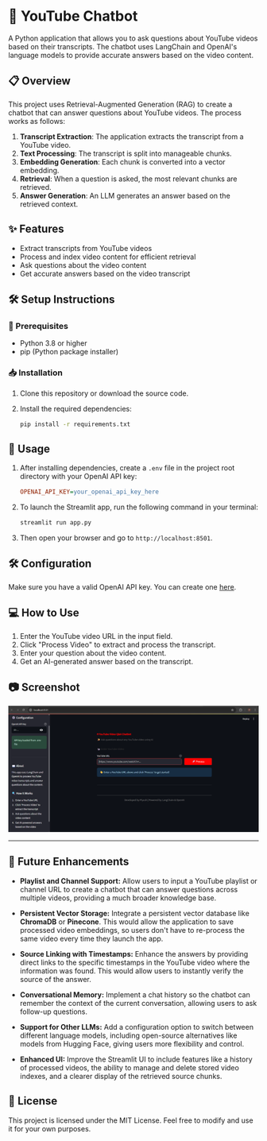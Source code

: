# 🤖 YouTube Chatbot

A Python application that allows you to ask questions about YouTube videos based on their transcripts. The chatbot uses LangChain and OpenAI's language models to provide accurate answers based on the video content.

## 📋 Overview

This project uses Retrieval-Augmented Generation (RAG) to create a chatbot that can answer questions about YouTube videos. The process works as follows:

1.  **Transcript Extraction**: The application extracts the transcript from a YouTube video.
2.  **Text Processing**: The transcript is split into manageable chunks.
3.  **Embedding Generation**: Each chunk is converted into a vector embedding.
4.  **Retrieval**: When a question is asked, the most relevant chunks are retrieved.
5.  **Answer Generation**: An LLM generates an answer based on the retrieved context.

## ✨ Features

-   Extract transcripts from YouTube videos
-   Process and index video content for efficient retrieval
-   Ask questions about the video content
-   Get accurate answers based on the video transcript

## 🛠️ Setup Instructions

### 📌 Prerequisites

-   Python 3.8 or higher
-   pip (Python package installer)

### 📥 Installation

1.  Clone this repository or download the source code.

2.  Install the required dependencies:
    ```bash
    pip install -r requirements.txt
    ```

## 🎯 Usage

1.  After installing dependencies, create a `.env` file in the project root directory with your OpenAI API key:

    ```ini
    OPENAI_API_KEY=your_openai_api_key_here
    ```

2.  To launch the Streamlit app, run the following command in your terminal:

    ```bash
    streamlit run app.py
    ```

3.  Then open your browser and go to `http://localhost:8501`.

## 🛠 Configuration

Make sure you have a valid OpenAI API key. You can create one [here](https://platform.openai.com/account/api-keys).

## 💻 How to Use

1.  Enter the YouTube video URL in the input field.
2.  Click "Process Video" to extract and process the transcript.
3.  Enter your question about the video content.
4.  Get an AI-generated answer based on the transcript.

## 📷 Screenshot
![App Screenshot](UI.png)


---

## 🚀 Future Enhancements

-   **Playlist and Channel Support:**
    Allow users to input a YouTube playlist or channel URL to create a chatbot that can answer questions across multiple videos, providing a much broader knowledge base.

-   **Persistent Vector Storage:**
    Integrate a persistent vector database like **ChromaDB** or **Pinecone**. This would allow the application to save processed video embeddings, so users don't have to re-process the same video every time they launch the app.

-   **Source Linking with Timestamps:**
    Enhance the answers by providing direct links to the specific timestamps in the YouTube video where the information was found. This would allow users to instantly verify the source of the answer.

-   **Conversational Memory:**
    Implement a chat history so the chatbot can remember the context of the current conversation, allowing users to ask follow-up questions.

-   **Support for Other LLMs:**
    Add a configuration option to switch between different language models, including open-source alternatives like models from Hugging Face, giving users more flexibility and control.

-   **Enhanced UI:**
    Improve the Streamlit UI to include features like a history of processed videos, the ability to manage and delete stored video indexes, and a clearer display of the retrieved source chunks.

## 🪪 License

This project is licensed under the MIT License. Feel free to modify and use it for your own purposes.
